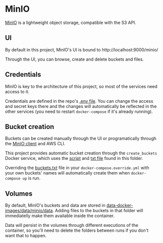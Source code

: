 # MinIO

[MinIO](https://min.io/) is a lightweight object storage, compatible with the S3 API.


## UI

By default in this project, MinIO's UI is bound to http://localhost:9000/minio/

Through the UI, you can browse, create and delete buckets and files.


## Credentials

MinIO is key to the architecture of this project, so most of the services need access to it.

Credentials are defined in the repo's [.env file](../.env).
You can change the access and secret keys there and the changes will automatically be reflected in the other services (you need to restart `docker-compose` if it's already running).


## Bucket creation

Buckets can be created manually through the UI or programatically through the [MinIO client](https://hub.docker.com/r/minio/mc) and AWS CLI.

This project provides automatic bucket creation through the `create_buckets` Docker service, which uses the [script](./create_buckets.sh) and [txt file](buckets.sh) found in this folder.

Overriding the [buckets.txt](./buckets.txt) file in your `docker-compose.override.yml` with your own buckets' names will automatically create them when `docker-compose up` is run.


## Volumes

By default, MinIO's buckets and data are stored in [data-docker-images/data/minio/data](../data/minio/data).
Adding files to the buckets in that folder will immediatelly make them available inside the container.

Data will persist in the volumes through different executions of the container, so you'll need to delete the folders between runs if you don't want that to happen.
